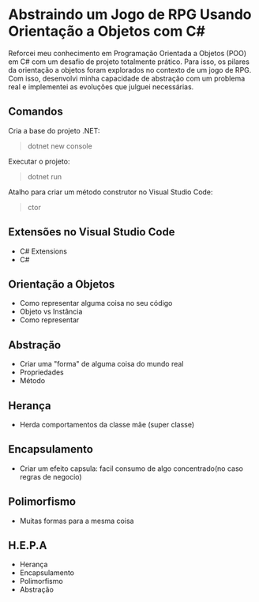 # Abstraindo um Jogo de RPG Usando Orientação a Objetos com C#
Reforcei meu conhecimento em Programação Orientada a Objetos (POO) em C# com um desafio de projeto totalmente prático. Para isso, os pilares da orientação a objetos foram explorados no contexto de um jogo de RPG. Com isso, desenvolvi minha capacidade de abstração com um problema real e implementei as evoluções que julguei necessárias.

## Comandos
Cria a base do projeto .NET:
>dotnet new console

Executar o projeto:
>dotnet run

Atalho para criar um método construtor no Visual Studio Code:
>ctor

## Extensões no Visual Studio Code
- C# Extensions
- C#

## Orientação a Objetos
- Como representar alguma coisa no seu código
- Objeto vs Instância
- Como representar

## Abstração
- Criar uma "forma" de alguma coisa do mundo real
- Propriedades
- Método

## Herança
- Herda comportamentos da classe mãe (super classe)

## Encapsulamento
- Criar um efeito capsula: facil consumo de algo concentrado(no caso regras de negocio)

## Polimorfismo
- Muitas formas para a mesma coisa

## H.E.P.A
- Herança
- Encapsulamento
- Polimorfismo
- Abstração
